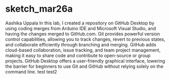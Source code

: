 # sketch_mar26a

 Aashika Uppala
 In this lab, I created a repository on GitHub Desktop by using coding merges from Arduino IDE and Microsoft Visual Studio, and having the changes merged to GitHub.com.
 Git provides powerful version control capabilities, allowing you to track changes, revert to previous states, and collaborate efficiently through branching and merging.
 GitHub adds cloud-based collaboration, issue tracking, and team project management, making it easy to share code and contribute to open-source or group projects.
 GitHub Desktop offers a user-friendly graphical interface, lowering the barrier for beginners to use Git and GitHub without relying solely on the command line.
test
test2
